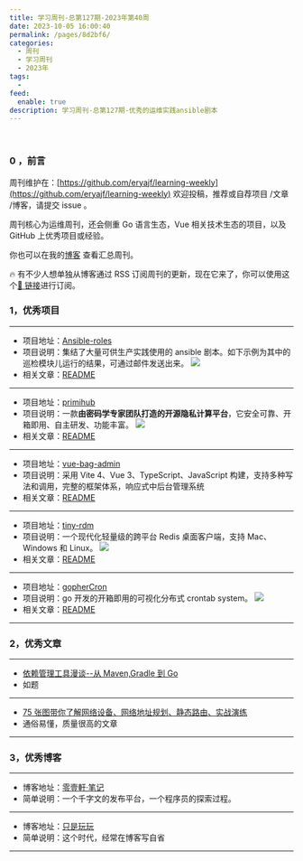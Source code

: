 ```yaml
---
title: 学习周刊-总第127期-2023年第40周
date: 2023-10-05 16:00:40
permalink: /pages/8d2bf6/
categories:
  - 周刊
  - 学习周刊
  - 2023年
tags:
  -
feed:
  enable: true
description: 学习周刊-总第127期-优秀的运维实践ansible剧本
---
```


<br><ArticleTopAd></ArticleTopAd>

### 0 ，前言

周刊维护在：[https://github.com/eryajf/learning-weekly](https://github.com/eryajf/learning-weekly) 欢迎投稿，推荐或自荐项目 /文章 /博客，请提交 issue 。

周刊核心为运维周刊，还会侧重 Go 语言生态，Vue 相关技术生态的项目，以及 GitHub 上优秀项目或经验。

你也可以在我的[博客](https://wiki.eryajf.net/learning-weekly/) 查看汇总周刊。

🔥 有不少人想单独从博客通过 RSS 订阅周刊的更新，现在它来了，你可以使用这个[🔗 链接](https://wiki.eryajf.net/learning-weekly.xml)进行订阅。

### 1，优秀项目

---

- 项目地址：[Ansible-roles](https://github.com/lework/Ansible-roles)
- 项目说明：集结了大量可供生产实践使用的 ansible 剧本。如下示例为其中的巡检模块儿运行的结果，可通过邮件发送出来。
  ![](https://t.eryajf.net/imgs/2023/09/1695798519382.png)
- 相关文章：[README](https://github.com/lework/Ansible-roles#readme)

---

- 项目地址：[primihub](https://github.com/primihub/primihub)
- 项目说明：一款**由密码学专家团队打造的开源隐私计算平台**，它安全可靠、开箱即用、自主研发、功能丰富。
  ![](https://t.eryajf.net/imgs/2023/09/1695484174756.gif)
- 相关文章：[README](https://github.com/primihub/primihub#readme)

---

- 项目地址：[vue-bag-admin](https://github.com/hangjob/vue-bag-admin)
- 项目说明：采用 Vite 4、Vue 3、TypeScript、JavaScript 构建，支持多种写法和调用，完整的框架体系，响应式中后台管理系统
- 相关文章：[README](https://github.com/hangjob/vue-bag-admin#readme)

---

- 项目地址：[tiny-rdm](https://github.com/tiny-craft/tiny-rdm)
- 项目说明：一个现代化轻量级的跨平台 Redis 桌面客户端，支持 Mac、Windows 和 Linux。
  ![](https://t.eryajf.net/imgs/2023/09/1695636728527.png)
- 相关文章：[README](https://github.com/tiny-craft/tiny-rdm/blob/main/README_zh.md)

---

- 项目地址：[gopherCron](https://github.com/holdno/gopherCron)
- 项目说明：go 开发的开箱即用的可视化分布式 crontab system。
  ![](https://t.eryajf.net/imgs/2023/09/1695732433796.png)
- 相关文章：[README](https://github.com/holdno/gopherCron#readme)

---

### 2，优秀文章

---

- [依赖管理工具漫谈--从 Maven,Gradle 到 Go](https://jolestar.com/dependency-management-tools-maven-gradle/)
- 如题

---

- [75 张图带你了解网络设备、网络地址规划、静态路由、实战演练](https://cloud.tencent.com/developer/article/1819831)
- 通俗易懂，质量很高的文章

---

### 3，优秀博客

---

- 博客地址：[零壹軒·笔记](https://note.qidong.name/)
- 简单说明：一个千字文的发布平台，一个程序员的探索过程。

---

- 博客地址：[只是玩玩](https://1900.live/)
- 简单说明：这个时代，经常在博客写自省

---


<br><ArticleTopAd></ArticleTopAd>

